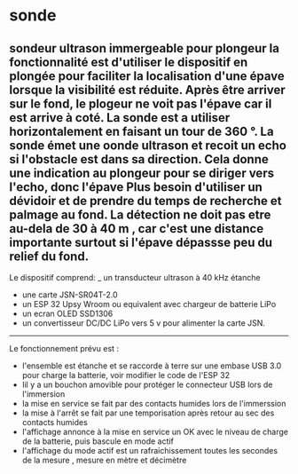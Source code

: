 # sonde
sondeur ultrason immergeable pour plongeur
la fonctionnalité est d'utiliser le dispositif en plongée pour faciliter la localisation d'une épave lorsque la visibilité est réduite.
Après être arriver sur le fond, le plogeur ne voit pas l'épave car il est arrive à coté.
La sonde est a utiliser horizontalement en faisant un tour de 360 °.
La sonde émet une oonde ultrason et recoit un echo si l'obstacle est dans sa direction.
Cela donne une indication au plongeur pour se diriger vers l'echo, donc l'épave
Plus besoin d'utiliser un dévidoir et de prendre du temps de recherche et palmage au fond.
La détection ne doit pas etre au-dela de 30 à 40 m , car c'est une distance importante surtout si l'épave dépassse peu du relief du fond.
---
Le dispositif comprend:
  _ un transducteur ultrason à 40 kHz étanche
  - une carte JSN-SR04T-2.0
  - un ESP 32 Upsy Wroom ou equivalent avec chargeur de batterie LiPo
  - un ecran OLED SSD1306
  - un convertisseur DC/DC LiPo vers 5 v pour alimenter la carte JSN.
---
Le fonctionnement prévu est :
- l'ensemble est étanche et se raccorde à terre sur une embase USB 3.0 pour charge la batterie, voir modifier le code de l'ESP 32
- lil y a un bouchon amovible pour protéger le connecteur USB lors de l'immersion
- la mise en service se fait par des contacts humides lors de l'immerssion
- la mise à l'arrêt se fait par une temporisation après retour au sec des contacts humides
- l'affichage annonce à la mise en service un OK avec le niveau de charge de la batterie, puis bascule en mode actif
- l'affichage du mode actif est un rafraichissement toutes les secondes de la mesure , mesure en mètre et décimètre
